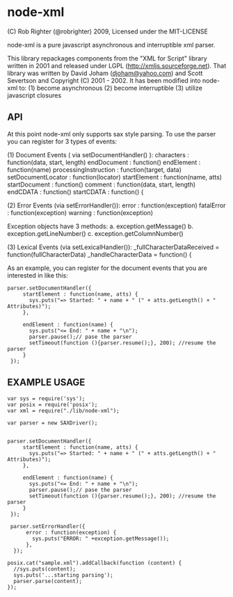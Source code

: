 node-xml
===================

(C) Rob Righter (@robrighter) 2009, Licensed under the MIT-LICENSE

 node-xml is a pure javascript asynchronous and interruptible xml parser. 

 This library repackages components from the "XML for Script" library written in 2001 and
 released under LGPL (http://xmljs.sourceforge.net). That library was written by
 David Joham (djoham@yahoo.com) and Scott Severtson and Copyright (C) 2001 - 2002. 
 It has been modified into node-xml to:
    (1) become asynchronous
    (2) become interruptible
    (3) utilize javascript closures

API
---

At this point node-xml only supports sax style parsing. To use the parser you can register for 3 types of events:

(1) Document Events ( via setDocumentHandler() ):
characters : function(data, start, length)
endDocument : function()
endElement : function(name)
processingInstruction : function(target, data) 
setDocumentLocator : function(locator) 
startElement : function(name, atts)
startDocument : function() 
comment : function(data, start, length)
endCDATA : function()
startCDATA : function() {


(2) Error Events (via setErrorHandler()):
error : function(exception)
fatalError : function(exception)
warning : function(exception)

Exception objects have 3 methods:
a. exception.getMessage()
b. exception.getLineNumber()
c. exception.getColumnNumber()

(3) Lexical Events (via setLexicalHandler()):
_fullCharacterDataReceived = function(fullCharacterData)
_handleCharacterData = function()  {


As an example, you can register for the document events that you are interested in like this:
    
    parser.setDocumentHandler({
         startElement : function(name, atts) {
           sys.puts("=> Started: " + name + " (" + atts.getLength() + " Attributes)");
         },
         
         endElement : function(name) {
           sys.puts("<= End: " + name + "\n");
           parser.pause();// pase the parser
           setTimeout(function (){parser.resume();}, 200); //resume the parser
         }
     });


EXAMPLE USAGE
-------------

    var sys = require('sys');
    var posix = require('posix');
    var xml = require("./lib/node-xml");
     
    var parser = new SAXDriver();
	
     	
    parser.setDocumentHandler({
         startElement : function(name, atts) {
           sys.puts("=> Started: " + name + " (" + atts.getLength() + " Attributes)");
         },
     
         endElement : function(name) {
           sys.puts("<= End: " + name + "\n");
           parser.pause();// pase the parser
           setTimeout(function (){parser.resume();}, 200); //resume the parser
         }
     });
 
     parser.setErrorHandler({
          error : function(exception) {
            sys.puts("ERROR: " +exception.getMessage());
          },
      });
     
    posix.cat("sample.xml").addCallback(function (content) {
      //sys.puts(content);
      sys.puts('...starting parsing');
      parser.parse(content);
    });